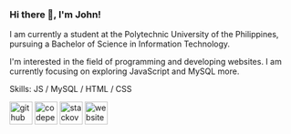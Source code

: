 ### Hi there 👋, I'm John!
I am currently a student at the Polytechnic University of the Philippines, pursuing a Bachelor of Science in Information Technology.

I'm interested in the field of programming and developing websites. I am currently focusing on exploring JavaScript and MySQL more.

Skills: JS / MySQL / HTML / CSS



[<img src='https://cdn.jsdelivr.net/npm/simple-icons@3.0.1/icons/github.svg' alt='github' height='40'>](https://github.com/standwall5)  [<img src='https://cdn.jsdelivr.net/npm/simple-icons@3.0.1/icons/codepen.svg' alt='codepen' height='40'>](https://codepen.io/standwall5)  [<img src='https://cdn.jsdelivr.net/npm/simple-icons@3.0.1/icons/stackoverflow.svg' alt='stackoverflow' height='40'>](https://stackoverflow.com/users/standwall5)  [<img src='https://cdn.jsdelivr.net/npm/simple-icons@3.0.1/icons/icloud.svg' alt='website' height='40'>](johnpatricksalen.me)  


<!---<h1>👋 Hi, I’m @standwall5 </h1>
<p>👀 I’m interested in programming and drawing</p>
<p>🌱 I’m currently learning web development</p>
<p>📫 How to reach me: johnpatricksalen890@gmail.com</p>
<p>😄 Pronouns: he/him</p>
<h2>⌨️ Languages</h2>
<p>📜 HTML, CSS, JavaScript</p>
<p>☕ Java</p>
<p>🐍 Python</p>--->


<!---
standwall5/standwall5 is a ✨ special ✨ repository because its `README.md` (this file) appears on your GitHub profile.
You can click the Preview link to take a look at your changes.
--->
